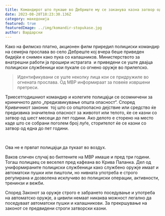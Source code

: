 ```yaml
---
title: Командирот што пукаше во Дебриште му се заканува казна затвор од 5 години
date: 2023-08-28T18:23:30.136Z
category: македонија
featured: true
featuredImage: ../img/komandir-stopukase.jpg
author: Вардарски
---
```

<!--StartFragment-->

Како на филмско платно, акционен филм приредил полициски командир на семејна прослава во село Дебреште кој вчера беше приведен бидејќи е снимен како пука со калашников. Министерството за внатрешни работи ја прошири истрагата  и приведени се уште двајца полициски службеници кои пукале со огнено оружје во прилепско.

<!--EndFragment--><!--StartFragment-->

> Идентификувани се уште неколку лица кои се придружиле во огнената прослава. Од МВР информираат за повеќе извршени претреси.

Триесетгодишниот командир и колегите полицајци се осомничени за криничното дело „предизвикување општа опасност“. Според  Кривичниот законик  тој што со општоопасно дејствие или средство ќе предизвика значителна опасност за животот или телото, ќе се казни со затвор од шест месеци до пет години. Ако делото е сторено на место каде што се собрани поголем број луѓе, сторителот ќе се казни со затвор од една до пет години.

 

Ова не е првпат полицајци да пукаат во воздух.

Ваков сличен случај во билтените на МВР имаше и пред три години. Тогаш полицаец се веселел пред кафеана во Крива Паланка. Дел од униформираните полициски службеници како службено оружје имаат и автоматски пушки или пиштоли, но нивната употреба е строго регулирана и дозволена исклучиво во полициски операции, активности, тренинзи и вежби.

Според Законот за оружје строго е забрането поседување и употреба на автоматско оружје, а цивили немаат никаква можност легално да поседуваат автоматски пушки и калашникови. За прекршување на законот се предвидени строги затворски казни.



<!--EndFragment-->